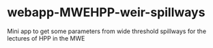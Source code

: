 # webapp-MWEHPP-weir-spillways
Mini app to get some parameters from wide threshold spillways for the lectures of HPP in the MWE
